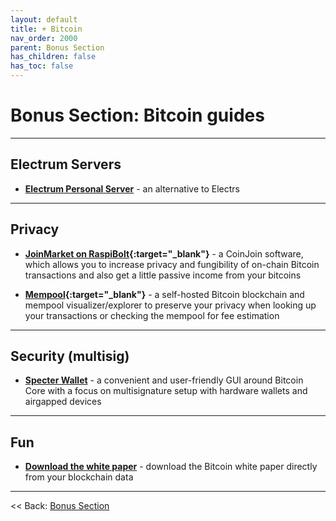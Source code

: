 ```yaml
---
layout: default
title: + Bitcoin
nav_order: 2000
parent: Bonus Section
has_children: false
has_toc: false
---
```


# Bonus Section: Bitcoin guides

---

## Electrum Servers

* **[Electrum Personal Server](electrum-personal-server.md)** - an alternative to Electrs

---

## Privacy

* **[JoinMarket on RaspiBolt](https://github.com/kristapsk/raspibolt-extras/blob/master/joinmarket.md){:target="_blank"}** - a CoinJoin software, which allows you to increase privacy and fungibility of on-chain Bitcoin transactions and also get a little passive income from your bitcoins

* **[Mempool](mempool.md){:target="_blank"}** - a self-hosted Bitcoin blockchain and mempool visualizer/explorer to preserve your privacy when looking up your transactions or checking the mempool for fee estimation

---

## Security (multisig)

* **[Specter Wallet](specter-desktop.md)** - a convenient and user-friendly GUI around Bitcoin Core with a focus on multisignature setup with hardware wallets and airgapped devices

---

## Fun

* **[Download the white paper](white-paper.md)** - download the Bitcoin white paper directly from your blockchain data

---

<< Back: [Bonus Section](../index.md)
